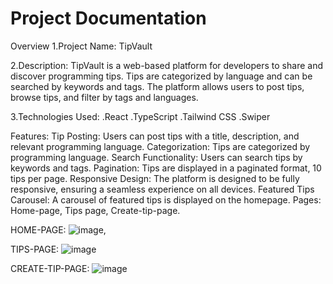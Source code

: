 # Project Documentation

Overview
1.Project Name: TipVault

2.Description: TipVault is a web-based platform for developers to share and discover programming tips. Tips are categorized by language and can be searched by keywords and tags. The platform allows users to post tips, browse tips, and filter by tags and languages.

3.Technologies Used:
.React
.TypeScript
.Tailwind CSS
.Swiper

Features:
Tip Posting: Users can post tips with a title, description, and relevant programming language.
Categorization: Tips are categorized by programming language.
Search Functionality: Users can search tips by keywords and tags.
Pagination: Tips are displayed in a paginated format, 10 tips per page.
Responsive Design: The platform is designed to be fully responsive, ensuring a seamless experience on all devices.
Featured Tips Carousel: A carousel of featured tips is displayed on the homepage.
Pages: Home-page, Tips page, Create-tip-page.

HOME-PAGE:
![image](https://github.com/user-attachments/assets/0444803c-4d88-41f0-a523-2104510b7d0b),

TIPS-PAGE:
![image](https://github.com/user-attachments/assets/d9de50d5-80b1-4860-b35b-25871ed30c76)

CREATE-TIP-PAGE:
![image](https://github.com/user-attachments/assets/ebf1a9ff-aba4-4609-a8b2-180bc4a74c71)
